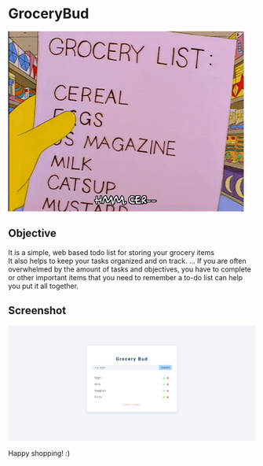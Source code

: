 # GroceryBud

![Grocerybud](giphy.gif)


## Objective
It is a simple, web based todo list for storing your grocery items<br/>
It also helps to keep your tasks organized and on track. ... If you are often overwhelmed by the amount of tasks and objectives, you have to complete or other important items that you need to remember a to-do list can help you put it all together.


## Screenshot
![Screenshot](todo.PNG)

Happy shopping! :)

